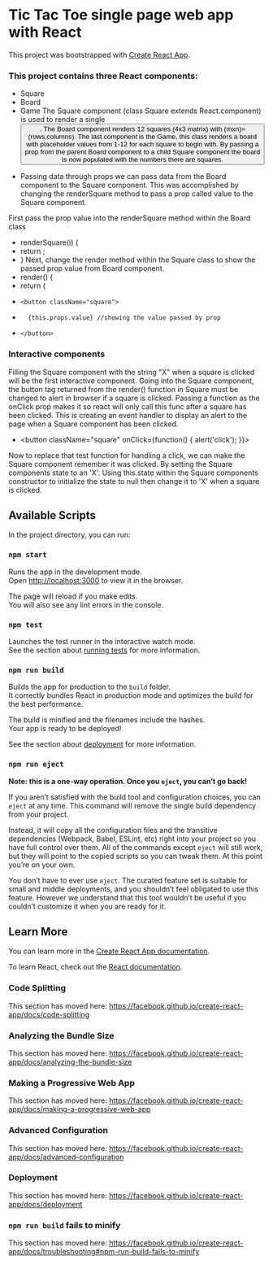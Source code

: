 # Tic Tac Toe single page web app with React
This project was bootstrapped with [Create React App](https://github.com/facebook/create-react-app).

### This project contains three React components:
- Square
- Board
- Game
The Square component (class Square extends React.component) is used to render a single <button>. The Board component renders 12 squares (4x3 matrix) with (mxn)=(rows,columns). The last component is the Game, this class renders a board with placeholder values from 1-12 for each square to begin with. By passing a prop from the parent Board component to a child Square component the board is now populated with the numbers there are squares.

* Passing data through props we can pass data from the Board component to the Square component. This was accomplished by changing the renderSquare method to pass a prop called value to the Square component.

First pass the prop value into the renderSquare method within the Board class
- renderSquare(i) {
-   return <Square value ={i} />;
- }
Next, change the render method within the Square class to show the passed prop value from Board component.
- render() {
-   return (
-     <button className="square">
-       {this.props.value} //showing the value passed by prop
-     </button>

### Interactive components
Filling the Square component with the string "X" when a square is clicked will be the first interactive component. Going into the Square component, the button tag returned from the render() function in Square must be changed to alert in browser if a square is clicked.
Passing a function as the onClick prop makes it so react will only call this func after a square has been clicked. This is creating an event handler to display an alert to the page when a Square component has been clicked.
- <button className="square" onClick={function() { alert('click'); }}>

Now to replace that test function for handling a click, we can make the Square component remember it was clicked. By setting the Square components state to an 'X'. Using this.state within the Square components constructor to initialize the state to null then change it to 'X' when a square is clicked.

## Available Scripts

In the project directory, you can run:

### `npm start`

Runs the app in the development mode.<br />
Open [http://localhost:3000](http://localhost:3000) to view it in the browser.

The page will reload if you make edits.<br />
You will also see any lint errors in the console.

### `npm test`

Launches the test runner in the interactive watch mode.<br />
See the section about [running tests](https://facebook.github.io/create-react-app/docs/running-tests) for more information.

### `npm run build`

Builds the app for production to the `build` folder.<br />
It correctly bundles React in production mode and optimizes the build for the best performance.

The build is minified and the filenames include the hashes.<br />
Your app is ready to be deployed!

See the section about [deployment](https://facebook.github.io/create-react-app/docs/deployment) for more information.

### `npm run eject`

**Note: this is a one-way operation. Once you `eject`, you can’t go back!**

If you aren’t satisfied with the build tool and configuration choices, you can `eject` at any time. This command will remove the single build dependency from your project.

Instead, it will copy all the configuration files and the transitive dependencies (Webpack, Babel, ESLint, etc) right into your project so you have full control over them. All of the commands except `eject` will still work, but they will point to the copied scripts so you can tweak them. At this point you’re on your own.

You don’t have to ever use `eject`. The curated feature set is suitable for small and middle deployments, and you shouldn’t feel obligated to use this feature. However we understand that this tool wouldn’t be useful if you couldn’t customize it when you are ready for it.

## Learn More

You can learn more in the [Create React App documentation](https://facebook.github.io/create-react-app/docs/getting-started).

To learn React, check out the [React documentation](https://reactjs.org/).

### Code Splitting

This section has moved here: https://facebook.github.io/create-react-app/docs/code-splitting

### Analyzing the Bundle Size

This section has moved here: https://facebook.github.io/create-react-app/docs/analyzing-the-bundle-size

### Making a Progressive Web App

This section has moved here: https://facebook.github.io/create-react-app/docs/making-a-progressive-web-app

### Advanced Configuration

This section has moved here: https://facebook.github.io/create-react-app/docs/advanced-configuration

### Deployment

This section has moved here: https://facebook.github.io/create-react-app/docs/deployment

### `npm run build` fails to minify

This section has moved here: https://facebook.github.io/create-react-app/docs/troubleshooting#npm-run-build-fails-to-minify
